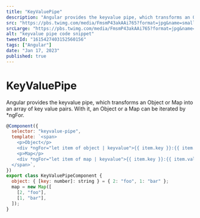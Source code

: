 ```yaml
---
title: "KeyValuePipe"
description: "Angular provides the keyvalue pipe, which transforms an Object or Map into an array of key value pairs. With it, an Object or a Map can be iterated by *ngFor"
src: "https://pbs.twimg.com/media/FmsmP43akAAi765?format=jpg&name=small"
srcLarge: "https://pbs.twimg.com/media/FmsmP43akAAi765?format=jpg&name=large"
alt: "keyvalue pipe code snippet"
tweetId: "1615427403152560156"
tags: ["Angular"]
date: "Jan 17, 2023"
published: true
---
```


# KeyValuePipe

Angular provides the keyvalue pipe, which transforms an Object or Map into an array of key value pairs. With it, an Object or a Map can be iterated by \*ngFor.

```javascript
@Component({
  selector: "keyvalue-pipe",
  template: `<span>
    <p>Object</p>
    <div *ngFor="let item of object | keyvalue">{{ item.key }}:{{ item.value }}</div>
    <p>Map</p>
    <div *ngFor="let item of map | keyvalue">{{ item.key }}:{{ item.value }}</div>
  </span>`,
})
export class KeyValuePipeComponent {
  object: { [key: number]: string } = { 2: "foo", 1: "bar" };
  map = new Map([
    [2, "foo"],
    [1, "bar"],
  ]);
}
```
